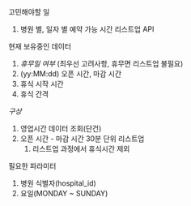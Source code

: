 고민해야할 일
1. 병원 별, 일자 별 예약 가능 시간 리스트업 API

현재 보유중인 데이터
1. *휴무일 여부* (최우선 고려사항, 휴무면 리스트업 불필요)
2. (yy:MM:dd) 오픈 시간, 마감 시간
3. 휴식 시작 시간
4. 휴식 간격

*구상*
1. 영업시간 데이터 조회(단건)
2. 오픈 시간 - 마감 시간 30분 단위 리스트업
	1. 리스트업 과정에서 휴식시간 제외

필요한 파라미터
1. 병원 식별자(hospital_id)
2. 요일(MONDAY ~ SUNDAY)